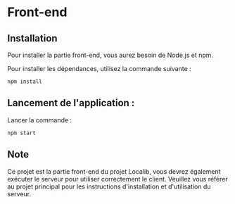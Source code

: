 # Front-end

## Installation

Pour installer la partie front-end, vous aurez besoin de Node.js et npm.

Pour installer les dépendances, utilisez la commande suivante :
```
npm install
```

## Lancement de l'application :
Lancer la commande :
```
npm start
```

## Note

Ce projet est la partie front-end du projet Localib, vous devrez également exécuter le serveur pour utiliser correctement le client. Veuillez vous référer au projet principal pour les instructions d'installation et d'utilisation du serveur.